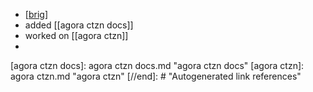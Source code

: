 - [[brig]] 
- added [[agora ctzn docs]]
- worked on [[agora ctzn]]
- 

[//begin]: # "Autogenerated link references for markdown compatibility"
[brig]: brig.md "brig"
[agora ctzn docs]: agora ctzn docs.md "agora ctzn docs"
[agora ctzn]: agora ctzn.md "agora ctzn"
[//end]: # "Autogenerated link references"